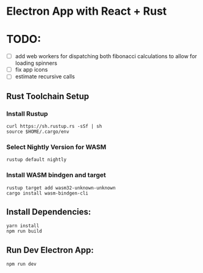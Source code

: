# Electron App with React + Rust

# TODO:
- [ ] add web workers for dispatching both fibonacci calculations to allow for loading spinners
- [ ] fix app icons
- [ ] estimate recursive calls

## Rust Toolchain Setup
### Install Rustup
```
curl https://sh.rustup.rs -sSf | sh
source $HOME/.cargo/env
```
### Select Nightly Version for WASM
```
rustup default nightly
```
### Install WASM bindgen and target
```
rustup target add wasm32-unknown-unknown
cargo install wasm-bindgen-cli
```

## Install Dependencies:
```
yarn install
npm run build
```

## Run Dev Electron App:
```
npm run dev
```
